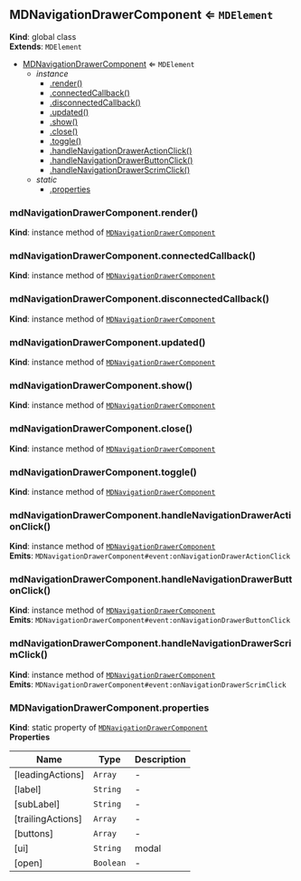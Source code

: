 <a name="MDNavigationDrawerComponent"></a>

## MDNavigationDrawerComponent ⇐ <code>MDElement</code>

**Kind**: global class  
**Extends**: <code>MDElement</code>

-   [MDNavigationDrawerComponent](#MDNavigationDrawerComponent) ⇐ <code>MDElement</code>
    -   _instance_
        -   [.render()](#MDNavigationDrawerComponent+render)
        -   [.connectedCallback()](#MDNavigationDrawerComponent+connectedCallback)
        -   [.disconnectedCallback()](#MDNavigationDrawerComponent+disconnectedCallback)
        -   [.updated()](#MDNavigationDrawerComponent+updated)
        -   [.show()](#MDNavigationDrawerComponent+show)
        -   [.close()](#MDNavigationDrawerComponent+close)
        -   [.toggle()](#MDNavigationDrawerComponent+toggle)
        -   [.handleNavigationDrawerActionClick()](#MDNavigationDrawerComponent+handleNavigationDrawerActionClick)
        -   [.handleNavigationDrawerButtonClick()](#MDNavigationDrawerComponent+handleNavigationDrawerButtonClick)
        -   [.handleNavigationDrawerScrimClick()](#MDNavigationDrawerComponent+handleNavigationDrawerScrimClick)
    -   _static_
        -   [.properties](#MDNavigationDrawerComponent.properties)

<a name="MDNavigationDrawerComponent+render"></a>

### mdNavigationDrawerComponent.render()

**Kind**: instance method of [<code>MDNavigationDrawerComponent</code>](#MDNavigationDrawerComponent)  
<a name="MDNavigationDrawerComponent+connectedCallback"></a>

### mdNavigationDrawerComponent.connectedCallback()

**Kind**: instance method of [<code>MDNavigationDrawerComponent</code>](#MDNavigationDrawerComponent)  
<a name="MDNavigationDrawerComponent+disconnectedCallback"></a>

### mdNavigationDrawerComponent.disconnectedCallback()

**Kind**: instance method of [<code>MDNavigationDrawerComponent</code>](#MDNavigationDrawerComponent)  
<a name="MDNavigationDrawerComponent+updated"></a>

### mdNavigationDrawerComponent.updated()

**Kind**: instance method of [<code>MDNavigationDrawerComponent</code>](#MDNavigationDrawerComponent)  
<a name="MDNavigationDrawerComponent+show"></a>

### mdNavigationDrawerComponent.show()

**Kind**: instance method of [<code>MDNavigationDrawerComponent</code>](#MDNavigationDrawerComponent)  
<a name="MDNavigationDrawerComponent+close"></a>

### mdNavigationDrawerComponent.close()

**Kind**: instance method of [<code>MDNavigationDrawerComponent</code>](#MDNavigationDrawerComponent)  
<a name="MDNavigationDrawerComponent+toggle"></a>

### mdNavigationDrawerComponent.toggle()

**Kind**: instance method of [<code>MDNavigationDrawerComponent</code>](#MDNavigationDrawerComponent)  
<a name="MDNavigationDrawerComponent+handleNavigationDrawerActionClick"></a>

### mdNavigationDrawerComponent.handleNavigationDrawerActionClick()

**Kind**: instance method of [<code>MDNavigationDrawerComponent</code>](#MDNavigationDrawerComponent)  
**Emits**: <code>MDNavigationDrawerComponent#event:onNavigationDrawerActionClick</code>  
<a name="MDNavigationDrawerComponent+handleNavigationDrawerButtonClick"></a>

### mdNavigationDrawerComponent.handleNavigationDrawerButtonClick()

**Kind**: instance method of [<code>MDNavigationDrawerComponent</code>](#MDNavigationDrawerComponent)  
**Emits**: <code>MDNavigationDrawerComponent#event:onNavigationDrawerButtonClick</code>  
<a name="MDNavigationDrawerComponent+handleNavigationDrawerScrimClick"></a>

### mdNavigationDrawerComponent.handleNavigationDrawerScrimClick()

**Kind**: instance method of [<code>MDNavigationDrawerComponent</code>](#MDNavigationDrawerComponent)  
**Emits**: <code>MDNavigationDrawerComponent#event:onNavigationDrawerScrimClick</code>  
<a name="MDNavigationDrawerComponent.properties"></a>

### MDNavigationDrawerComponent.properties

**Kind**: static property of [<code>MDNavigationDrawerComponent</code>](#MDNavigationDrawerComponent)  
**Properties**

| Name              | Type                 | Description |
| ----------------- | -------------------- | ----------- |
| [leadingActions]  | <code>Array</code>   | -           |
| [label]           | <code>String</code>  | -           |
| [subLabel]        | <code>String</code>  | -           |
| [trailingActions] | <code>Array</code>   | -           |
| [buttons]         | <code>Array</code>   | -           |
| [ui]              | <code>String</code>  | modal       |
| [open]            | <code>Boolean</code> | -           |
